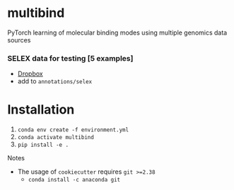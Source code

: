# multibind
PyTorch learning of molecular binding modes using multiple genomics data sources

### SELEX data for testing [5 examples] 
- [Dropbox](https://www.dropbox.com/s/yqj4rvs6z24qdh4/selex.tar.gz?dl=0)
- add to `annotations/selex`

# Installation
1. `conda env create -f environment.yml`
2. `conda activate multibind`
3. `pip install -e .`

Notes
- The usage of `cookiecutter` requires `git >=2.38`
  - `conda install -c anaconda git`